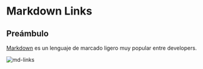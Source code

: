 # Markdown Links

## Preámbulo

[Markdown](https://es.wikipedia.org/wiki/Markdown) es un lenguaje de marcado
ligero muy popular entre developers. 


![md-links](https://user-images.githubusercontent.com/110297/42118443-b7a5f1f0-7bc8-11e8-96ad-9cc5593715a6.jpg)
